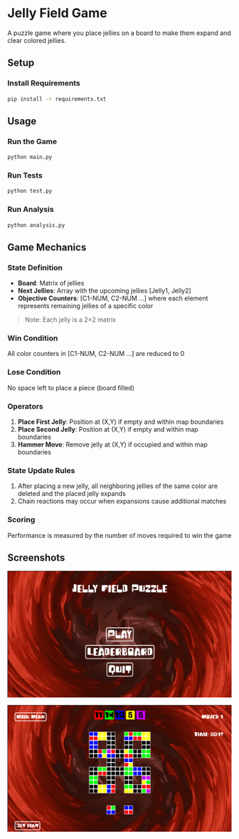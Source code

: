 # Jelly Field Game

A puzzle game where you place jellies on a board to make them expand and clear colored jellies.

## Setup

### Install Requirements

```bash
pip install -r requirements.txt
```

## Usage

### Run the Game

```bash
python main.py
```

### Run Tests

```bash
python test.py
```

### Run Analysis

```bash
python analysis.py
```

## Game Mechanics

### State Definition
- **Board**: Matrix of jellies
- **Next Jellies**: Array with the upcoming jellies [Jelly1, Jelly2]
- **Objective Counters**: [C1-NUM, C2-NUM ...] where each element represents remaining jellies of a specific color

> Note: Each jelly is a 2×2 matrix

### Win Condition
All color counters in [C1-NUM, C2-NUM ...] are reduced to 0

### Lose Condition
No space left to place a piece (board filled)

### Operators
1. **Place First Jelly**: Position at (X,Y) if empty and within map boundaries
2. **Place Second Jelly**: Position at (X,Y) if empty and within map boundaries
3. **Hammer Move**: Remove jelly at (X,Y) if occupied and within map boundaries

### State Update Rules
1. After placing a new jelly, all neighboring jellies of the same color are deleted and the placed jelly expands
2. Chain reactions may occur when expansions cause additional matches

### Scoring
Performance is measured by the number of moves required to win the game

## Screenshots

![Home Screen](prints/home_screen.png)

![Gameplay Screen](prints/gameplay_screen.png)
